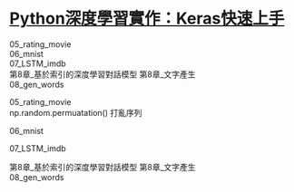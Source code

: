 
# [Python深度學習實作：Keras快速上手](http://www.drmaster.com.tw/Bookinfo.asp?BookID=MP11807)




05_rating_movie  
06_mnist  
07_LSTM_imdb  
第8章_基於索引的深度學習對話模型 
第8章_文字產生  
08_gen_words  


05_rating_movie  
np.random.permuatation()  打亂序列  

06_mnist  

07_LSTM_imdb  

第8章_基於索引的深度學習對話模型
第8章_文字產生  
08_gen_words  

